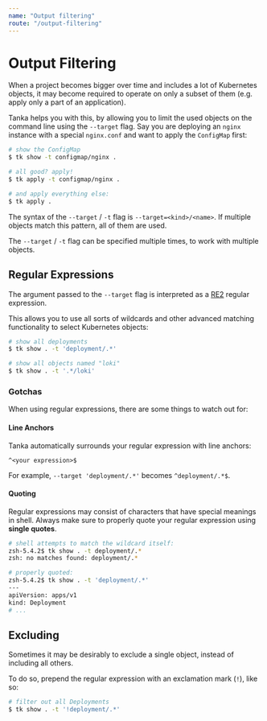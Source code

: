 ```yaml
---
name: "Output filtering"
route: "/output-filtering"
---
```


# Output Filtering

When a project becomes bigger over time and includes a lot of Kubernetes
objects, it may become required to operate on only a subset of them (e.g. apply
only a part of an application).

Tanka helps you with this, by allowing you to limit the used objects on the
command line using the `--target` flag. Say you are deploying an `nginx`
instance with a special `nginx.conf` and want to apply the `ConfigMap` first:

```bash
# show the ConfigMap
$ tk show -t configmap/nginx .

# all good? apply!
$ tk apply -t configmap/nginx .

# and apply everything else:
$ tk apply .
```

The syntax of the `--target` / `-t` flag is `--target=<kind>/<name>`. If
multiple objects match this pattern, all of them are used.

The `--target` / `-t` flag can be specified multiple times, to work with
multiple objects.

## Regular Expressions

The argument passed to the `--target` flag is interpreted as a
[RE2](https://golang.org/s/re2syntax) regular expression.

This allows you to use all sorts of wildcards and other advanced matching
functionality to select Kubernetes objects:

```bash
# show all deployments
$ tk show . -t 'deployment/.*'

# show all objects named "loki"
$ tk show . -t '.*/loki'
```

### Gotchas

When using regular expressions, there are some things to watch out for:

#### Line Anchors

Tanka automatically surrounds your regular expression with line anchors:

```text
^<your expression>$
```

For example, `--target 'deployment/.*'` becomes `^deployment/.*$`.

#### Quoting

Regular expressions may consist of characters that have special meanings in
shell. Always make sure to properly quote your regular expression using **single
quotes**.

```zsh
# shell attempts to match the wildcard itself:
zsh-5.4.2$ tk show . -t deployment/.*
zsh: no matches found: deployment/.*

# properly quoted:
zsh-5.4.2$ tk show . -t 'deployment/.*'
---
apiVersion: apps/v1
kind: Deployment
# ...
```

## Excluding

Sometimes it may be desirably to exclude a single object, instead of including all others.

To do so, prepend the regular expression with an exclamation mark (`!`), like so:

```bash
# filter out all Deployments
$ tk show . -t '!deployment/.*'
```
